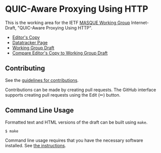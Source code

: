 # QUIC-Aware Proxying Using HTTP

This is the working area for the IETF [MASQUE Working Group](https://datatracker.ietf.org/wg/masque/documents/) Internet-Draft, "QUIC-Aware Proxying Using HTTP".

* [Editor's Copy](https://ietf-wg-masque.github.io/draft-ietf-masque-quic-proxy/#go.draft-ietf-masque-quic-proxy.html)
* [Datatracker Page](https://datatracker.ietf.org/doc/draft-ietf-masque-quic-proxy)
* [Working Group Draft](https://datatracker.ietf.org/doc/html/draft-ietf-masque-quic-proxy)
* [Compare Editor's Copy to Working Group Draft](https://ietf-wg-masque.github.io/draft-ietf-masque-quic-proxy/#go.draft-ietf-masque-quic-proxy.diff)


## Contributing

See the
[guidelines for contributions](https://github.com/ietf-wg-masque/draft-ietf-masque-quic-proxy/blob/main/CONTRIBUTING.md).

Contributions can be made by creating pull requests.
The GitHub interface supports creating pull requests using the Edit (✏) button.


## Command Line Usage

Formatted text and HTML versions of the draft can be built using `make`.

```sh
$ make
```

Command line usage requires that you have the necessary software installed.  See
[the instructions](https://github.com/martinthomson/i-d-template/blob/main/doc/SETUP.md).

